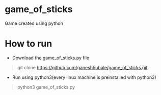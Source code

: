 # game_of_sticks
Game created using python

# How to run

* Download the game_of_sticks.py file
> git clone https://github.com/ganeshhubale/game_of_sticks.git

* Run using python3(every linux machine is preinstalled with python3)
> python3 game_of_sticks.py
